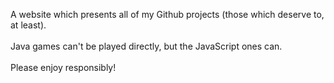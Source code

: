 A website which presents all of my Github projects (those which deserve to, at least).
<br><br> Java games can't be played directly, but the JavaScript ones can. 
<br><br>Please enjoy responsibly! 
